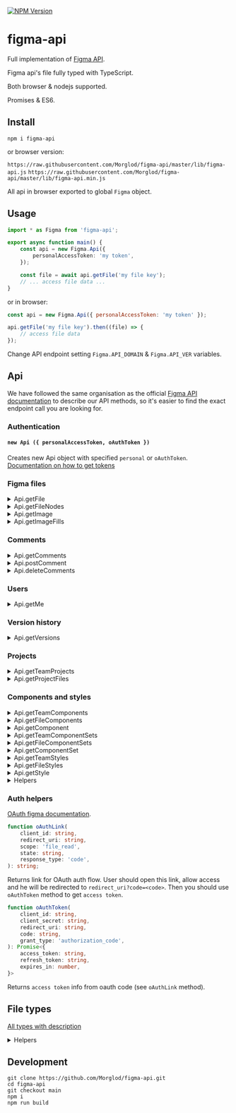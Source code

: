 [![NPM Version](https://badge.fury.io/js/figma-api.svg?style=flat)](https://www.npmjs.com/package/figma-api)

# figma-api

Full implementation of [Figma API](https://www.figma.com/developers/docs).

Figma api's file fully typed with TypeScript.

Both browser & nodejs supported.

Promises & ES6.

## Install

`npm i figma-api`

or browser version:

`https://raw.githubusercontent.com/Morglod/figma-api/master/lib/figma-api.js`
`https://raw.githubusercontent.com/Morglod/figma-api/master/lib/figma-api.min.js`

All api in browser exported to global `Figma` object.

## Usage

```ts
import * as Figma from 'figma-api';

export async function main() {
    const api = new Figma.Api({
        personalAccessToken: 'my token',
    });

    const file = await api.getFile('my file key');
    // ... access file data ...
}
```

or in browser:

```js
const api = new Figma.Api({ personalAccessToken: 'my token' });

api.getFile('my file key').then((file) => {
    // access file data
});
```

Change API endpoint setting `Figma.API_DOMAIN` & `Figma.API_VER` variables.

## Api

We have followed the same organisation as the official [Figma API documentation](https://www.figma.com/developers/api) to describe our API methods, so it's easier to find the exact endpoint call you are looking for.

### Authentication

#### `new Api ({ personalAccessToken, oAuthToken })`

Creates new Api object with specified `personal` or `oAuthToken`.
[Documentation on how to get tokens](https://www.figma.com/developers/api#authentication)

### Figma files

<details>
<summary>
Api.getFile
</summary>

```ts
Api.getFile(fileKey, opts?: { version?, geometry? })
```
[Require file data](https://www.figma.com/developers/api#get-files-endpoint) with specified version.
Set `geometry='paths'` to export vector data.

Returns:
```ts
{
    name: string,
    lastModified: string,
    thumbnailURL: string,
    version: string,
    document: Node<'DOCUMENT'>,
    components: { [nodeId: string]: Component },
    schemaVersion: 0,
    styles: { [styleName: string]: Style }
}
```
</details>

<details>
<summary>
Api.getFileNodes
</summary>

```ts
Api.getFileNodes(fileKey, ids, opts?: { version?, geometry? })
```
[Require file nodes data](https://www.figma.com/developers/api#get-file-nodes-endpoint) with specified version.
Set `geometry='paths'` to export vector data.

Returns:
```ts
{
    name: string,
    lastModified: string,
    thumbnailURL: string,
    err: string,
    nodes: {
        id: {
            document: Node<'DOCUMENT'>,
            components: { [nodeId: string]: Component },
            schemaVersion: 0,
            styles: { [styleName: string]: Style }
        }
    }
}
```
</details>

<details>
<summary>
Api.getImage
</summary>

```ts
Api.getImage(fileKey, opts?: {
    /** A comma separated list of node IDs to render */
    ids: string,
    /** A number between 0.01 and 4, the image scaling factor */
    scale: number,
    /** Image output format */
    format: 'jpg'|'png'|'svg',
    /** Whether to include id attributes for all SVG elements. `Default: false` */
    svg_include_id?: boolean,
    /** Whether to simplify inside/outside strokes and use stroke attribute if possible instead of <mask>. `Default: true` */
    svg_simplify_stroke?: boolean,
    /** A specific version ID to get. Omitting this will get the current version of the file */
    version?: string,
})
```
[Renders images](https://www.figma.com/developers/api#get-images-endpoint) from a file.

Returns:
```ts
{
    err: string,
    images: { [nodeId: string]: string|null },
    status: number
}
```
</details>

<details>
<summary>
Api.getImageFills
</summary>

```ts
Api.getImageFills(fileKey)
```

[Returns download links for all images present in image fills in a document.](https://www.figma.com/developers/api#get-image-fills-endpoint)

Returns:
```ts
{
    images?: {
        [imageRef: string]: imageUrl,
    },
}
```
</details>

### Comments

<details>
<summary>
Api.getComments
</summary>

```ts
Api.getComments(fileKey)
```
[List of comments](https://www.figma.com/developers/api#get-comments-endpoint) left on the file.

Returns:
```ts
{
    comments: Comment[],
}
```
</details>

<details>
<summary>
Api.postComment
</summary>

```ts
Api.postComment(fileKey, message, client_meta, comment_id?)
```
[Posts a new comment on the file](https://www.figma.com/developers/api#post-comments-endpoint).

Returns:
```ts
Comment
```
</details>

<details>
<summary>
Api.deleteComments
</summary>

```ts
Api.deleteComment(fileKey, comment_id)
```
[Deletes a specific comment](https://www.figma.com/developers/api#delete-comments-endpoint). Only the person who made the comment is allowed to delete it.

Returns:
```
Nothing is returned from this endpoint
```
</details>

### Users

<details>
<summary>
Api.getMe
</summary>

```ts
Api.getMe()
```
[You can use the Users Endpoint](https://www.figma.com/developers/api#users-endpoints) to access information regarding the currently authenticated User. When using OAuth 2, the User in question must be authenticated through the Figma API to access their information.

Returns:
```ts
User
```
</details>

### Version history

<details>
<summary>
Api.getVersions
</summary>

```ts
Api.getVersions(fileKey)
```
A [list of the version](https://www.figma.com/developers/api#get-file-versions-endpoint) history of a file. The version history consists of versions, manually-saved additions to the version history of a file.
If the account is not on a paid team, version history is limited to the past 30 days. Note that version history will not include autosaved versions.

Returns:
```ts
{
    versions: Version[]
}
```
</details>

### Projects

<details>
<summary>
Api.getTeamProjects
</summary>

```ts
Api.getTeamProjects(team_id)
```
[Lists the projects](https://www.figma.com/developers/api#get-team-projects-endpoint) for a specified team. Note that this will only return projects visible to the authenticated user or owner of the developer token. Note: it is not currently possible to programmatically obtain the team id of a user just from a token. To obtain a team id, navigate to a team page of a team you are a part of. The team id will be present in the URL after the word team and before your team name.

Returns:
```ts
{
    name: string,
    projects: { id: number, name: string }[],
}
```
</details>

<details>
<summary>
Api.getProjectFiles
</summary>

```ts
Api.getProjectFiles(project_id)
```
[List the files](https://www.figma.com/developers/api#get-project-files-endpoint) in a given project.

Returns:
```ts
{
    files: {
        key: string,
        name: string,
        thumbnail_url: string,
        last_modified: string,
    }[],
}
```

</details>

### Components and styles

<details>
<summary>
Api.getTeamComponents
</summary>

```ts
Api.getTeamComponents(team_id, opts?: { page_size?, cursor? })
```

[Get a paginated list of published components](https://www.figma.com/developers/api#get-team-components-endpoint) within a team library.

Returns:
```ts
{
    error: boolean,
    meta: {
        components: [
            /* ComponentMetadata */ {
                key: string,
                file_key: string,
                node_id: string,
                thumbnail_url: string,
                name: string,
                description: string,
                updated_at: string,
                created_at: string,
                user: User,
                containing_frame: FrameInfo,
            },
        ],
        cursor: {
            before: number,
            after: number,
        },
    },
    status: number
}
```

</details>

<details>
<summary>
Api.getFileComponents
</summary>

```ts
Api.getFileComponents(fileKey)
```

[Get a list of published components](https://www.figma.com/developers/api#get-file-components-endpoint) within a file library.

Returns:
```ts
{
    error: boolean,
    meta: {
        components: [
            /* ComponentMetadata */ {
                key: string,
                file_key: string,
                node_id: string,
                thumbnail_url: string,
                name: string,
                description: string,
                updated_at: string,
                created_at: string,
                user: User,
                containing_frame: FrameInfo,
            },
        ],
    },
    status: number
}
```

</details>

<details>
<summary>
Api.getComponent
</summary>

```ts
Api.getComponent(componentKey)
```

[Get metadata on a component by key.](https://www.figma.com/developers/api#get-component-endpoint)

Returns:
```ts
{
    error: boolean,
    meta: {
        /* ComponentMetadata */ {
            key: string,
            file_key: string,
            node_id: string,
            thumbnail_url: string,
            name: string,
            description: string,
            updated_at: string,
            created_at: string,
            user: User,
            containing_frame: FrameInfo,
        },
    },
    status: number
}
```
</details>

<details>
<summary>
Api.getTeamComponentSets
</summary>

```ts
Api.getTeamComponentSets(team_id, opts?: { page_size?, after?, before? })
```

[Get a paginated list of published component_sets](https://www.figma.com/developers/api#get-team-component-sets-endpoint) within a team library.

Returns:
```ts
{
    error: boolean,
    meta: {
        component_sets: [
            /* ComponentSetMetadata */ {
                key: string,
                file_key: string,
                node_id: string,
                thumbnail_url: string,
                name: string,
                description: string,
                updated_at: string,
                created_at: string,
                user: User,
                containing_frame: FrameInfo,
            },
        ],
        cursor: {
            before: number,
            after: number,
        },
    },
    status: number
}
```
</details>

<details>
<summary>
Api.getFileComponentSets
</summary>

```ts
Api.getFileComponentSets(file_key)
```

[Get a list of published component_sets](https://www.figma.com/developers/api#get-file-component-sets-endpoint) within a file library.

Returns:
```ts
{
    error: boolean,
    meta: {
        component_sets: [
            /* ComponentSetMetadata */ {
                key: string,
                file_key: string,
                node_id: string,
                thumbnail_url: string,
                name: string,
                description: string,
                updated_at: string,
                created_at: string,
                user: User,
                containing_frame: FrameInfo,
            },
        ],
    },
    status: number
}
```
</details>

<details>
<summary>
Api.getComponentSet
</summary>

```ts
Api.getComponentSet(componentsetKey)
```

[Get metadata on a component_set by key.](https://www.figma.com/developers/api#get-component-sets-endpoint)

Returns:
```ts
{
    error: boolean,
    meta: {
        /* ComponentSetMetadata */ {
            key: string,
            file_key: string,
            node_id: string,
            thumbnail_url: string,
            name: string,
            description: string,
            updated_at: string,
            created_at: string,
            user: User,
            containing_frame: FrameInfo,
        }
    },
    status: number
}
```
</details>

<details>
<summary>
Api.getTeamStyles
</summary>

```ts
Api.getTeamStyles(team_id, opts?: { page_size?, cursor? })
```

[Get a paginated list of published styles](https://www.figma.com/developers/api#get-team-styles-endpoint) within a team library.

Returns:
```ts
{
  error: boolean,
  meta: {
      styles: [
          {
              key: string,
                file_key: string,
                node_id: string,
                style_type: StyleType,
                thumbnail_url: string,
                name: string,
                description: string,
                updated_at: string,
                created_at: string,
                sort_position: string,
                user: User,
            },
        ],
        cursor: {
            before: number,
            after: number,
        },
    },
    status: number
}
```

</details>

<details>
<summary>
Api.getFileStyles
</summary>

```ts
Api.getFileStyles(file_key)
```

[Get a list of published styles](https://www.figma.com/developers/api#get-file-styles-endpoint) within a file library.

Returns:
```ts
{
    error: boolean,
    meta: {
        styles: [
            {
                key: string,
                file_key: string,
                node_id: string,
                style_type: StyleType,
                thumbnail_url: string,
                name: string,
                description: string,
                updated_at: string,
                created_at: string,
                sort_position: string,
                user: User,
            },
        ],
    },
    status: number
}
```
</details>

<details>
<summary>
Api.getStyle
</summary>

```ts
Api.getStyle(styleKey)
```

[Get metadata on a style by key.](https://www.figma.com/developers/api#get-style-endpoint)

Returns:
```ts
    error: boolean,
    meta: {
        {
            key: string,
            file_key: string,
            node_id: string,
            style_type: StyleType,
            thumbnail_url: string,
            name: string,
            description: string,
            updated_at: string,
            created_at: string,
            sort_position: string,
            user: User,
        },
    },
    status: number
}
```

</details>

<details>
<summary>
Helpers
</summary>

`Api.appendHeaders(headers: {}): void`
Populate headers with auth.

`Api.request<T>(url, opts): Promise<T>`
Make request with auth headers.
</details>

### Auth helpers

[OAuth figma documentation](https://www.figma.com/developers/api#auth-oauth).

```ts
function oAuthLink(
    client_id: string,
    redirect_uri: string,
    scope: 'file_read',
    state: string,
    response_type: 'code',
): string;
```
Returns link for OAuth auth flow.
User should open this link, allow access and he will be redirected to `redirect_uri?code=<code>`.
Then you should use `oAuthToken` method to get `access token`.

```ts
function oAuthToken(
    client_id: string,
    client_secret: string,
    redirect_uri: string,
    code: string,
    grant_type: 'authorization_code',
): Promise<{
    access_token: string,
    refresh_token: string,
    expires_in: number,
}>
```
Returns `access token` info from oauth code (see `oAuthLink` method).

## File types

[All types with description](src/ast-types.ts)

<details>
<summary>
Helpers
</summary>

```ts
isEffectShadow(effect: Effect): effect is EffectShadow;
```
Check if effect is one of shadow effects.

```ts
isEffectBlur(effect: Effect): effect is EffectBlur;
```
Check if effect is one of blur effects.

```ts
isPaintSolid(paint: Paint): paint is PaintSolid;
isPaintGradient(paint: Paint): paint is PaintGradient;
isPaintImage(paint: Paint): paint is PaintImage;
```
Check if paint is one of pain types.

```ts
isNodeType<NodeType>(node: Node): node is type of NodeType;
```
Check if node is type of specified node.

</details>

## Development

```
git clone https://github.com/Morglod/figma-api.git
cd figma-api
git checkout main
npm i
npm run build
```
